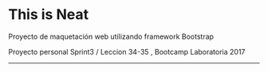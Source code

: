 # This is Neat

  Proyecto de maquetación web utilizando framework Bootstrap

  Proyecto personal Sprint3 / Leccion 34-35 , Bootcamp Laboratoria 2017

----------------------------------
